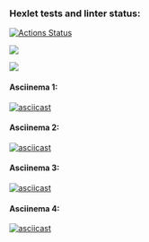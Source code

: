 ### Hexlet tests and linter status:
[![Actions Status](https://github.com/chedosaf/frontend-project-lvl2/workflows/hexlet-check/badge.svg)](https://github.com/chedosaf/frontend-project-lvl2/actions)

<a href="https://codeclimate.com/github/chedosaf/frontend-project-lvl2/maintainability"><img src="https://api.codeclimate.com/v1/badges/78878c20dd18706d14f8/maintainability" /></a><br>

<a href="https://github.com/chedosaf/frontend-project-lvl2/workflows/lint/badge.svg"><img src="https://github.com/chedosaf/frontend-project-lvl2/workflows/lint/badge.svg"/></a><br>

#### Asciinema 1:  
[![asciicast](https://asciinema.org/a/cOY3oeCCzGVtDaagUc97TsUtE.svg)](https://asciinema.org/a/cOY3oeCCzGVtDaagUc97TsUtE)

#### Asciinema 2:  
[![asciicast](https://asciinema.org/a/DQ9SWvO9rjbxdaOOZssHs8dha.svg)](https://asciinema.org/a/DQ9SWvO9rjbxdaOOZssHs8dha)

#### Asciinema 3:  
[![asciicast](https://asciinema.org/a/EBE287YFA2C4mskEiyWezZLrX.svg)](https://asciinema.org/a/EBE287YFA2C4mskEiyWezZLrX)

#### Asciinema 4:  
[![asciicast](https://asciinema.org/a/g2SoWDJvIJPcmq9ZMXbiQos8o.svg)](https://asciinema.org/a/g2SoWDJvIJPcmq9ZMXbiQos8o)
